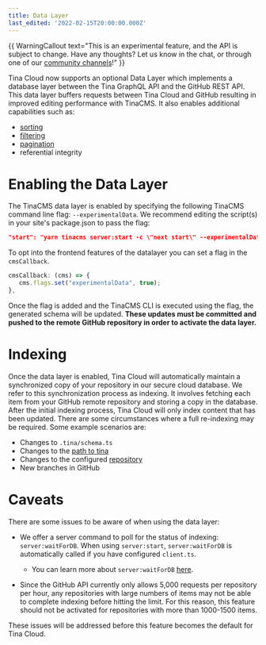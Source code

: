 ```yaml
---
title: Data Layer
last_edited: '2022-02-15T20:00:00.000Z'
---
```


{{ WarningCallout text="This is an experimental feature, and the API is subject to change. Have any thoughts? Let us know in the chat, or through one of our [community channels](/community/)!" }}

Tina Cloud now supports an optional Data Layer which implements a database layer between the Tina GraphQL API and the
GitHub REST API. This data layer buffers requests between Tina Cloud and GitHub resulting in improved editing
performance with TinaCMS. It also enables additional capabilities such as:

- [sorting](/docs/graphql/queries/advanced/sorting/)
- [filtering](/docs/graphql/queries/advanced/filter-documents/)
- [pagination](/docs/graphql/queries/advanced/pagination/)
- referential integrity

# Enabling the Data Layer

The TinaCMS data layer is enabled by specifying the following TinaCMS command line flag: `--experimentalData`. We
recommend editing the script(s) in your site's package.json to pass the flag:

```json
"start": "yarn tinacms server:start -c \"next start\" --experimentalData"
```

To opt into the frontend features of the datalayer you can set a flag in the `cmsCallback`.

```ts
cmsCallback: (cms) => {
   cms.flags.set("experimentalData", true);
},
```

Once the flag is added and the TinaCMS CLI is executed using the flag, the generated schema will be updated. **These
updates must be committed and pushed to the remote GitHub repository in order to activate the data layer.**

# Indexing

Once the data layer is enabled, Tina Cloud will automatically maintain a synchronized copy of your repository in our
secure cloud database. We refer to this synchronization process as indexing. It involves fetching each item from your
GitHub remote repository and storing a copy in the database. After the initial indexing process, Tina Cloud will only
index content that has been updated. There are some circumstances where a full re-indexing may be required. Some example
scenarios are:
- Changes to `.tina/schema.ts`
- Changes to the [path to tina](/docs/tina-cloud/faq/#does-tina-cloud-work-with-monorepos)
- Changes to the configured [repository](/docs/tina-cloud/dashboard/projects/#changing-the-repository)
- New branches in GitHub

# Caveats

There are some issues to be aware of when using the data layer: 

- We offer a server command to poll for the status of indexing: `server:waitForDB`.  When using `server:start`, `server:waitForDB` is automatically called if you have configured `client.ts`.
  - You can learn more about `server:waitForDB` [here](/docs/cli-overview/#tinacms-serverwaitfordb-experimental).

- Since the GitHub API currently only allows 5,000 requests per repository per hour, any repositories with large numbers
of items may not be able to complete indexing before hitting the limit. For this reason, this feature should not be
activated for repositories with more than 1000-1500 items.

These issues will be addressed before this feature becomes the default for Tina Cloud.
